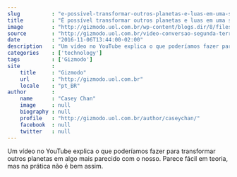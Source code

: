 ```yaml
---
slug          : "e-possivel-transformar-outros-planetas-e-luas-em-uma-segunda-terra"
title         : "É possível transformar outros planetas e luas em uma segunda Terra?"
image         : "http://gizmodo.uol.com.br/wp-content/blogs.dir/8/files/2016/11/segunda-terra.jpg"
source        : "http://gizmodo.uol.com.br/video-conversao-segunda-terra/"
date          : "2016-11-06T13:44:00-02:00"
description   : "Um vídeo no YouTube explica o que poderíamos fazer para transformar outros planetas em algo mais parecido com o nosso. Parece fácil em teoria, mas na prática não é bem assim."
categories    : ['technology']
tags          : ['Gizmodo']
site          :
    title     : "Gizmodo"
    url       : "http://gizmodo.uol.com.br"
    locale    : "pt_BR"
author        :
    name      : "Casey Chan"
    image     : null
    biography : null
    profile   : "http://gizmodo.uol.com.br/author/caseychan/"
    facebook  : null
    twitter   : null
---
```


Um vídeo no YouTube explica o que poderíamos fazer para transformar outros planetas em algo mais parecido com o nosso. Parece fácil em teoria, mas na prática não é bem assim.
